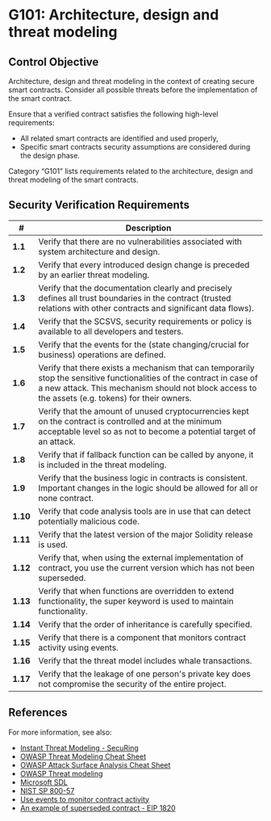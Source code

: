 # G101: Architecture, design and threat modeling

## Control Objective

Architecture, design and threat modeling in the context of creating secure smart contracts.
Consider all possible threats before the implementation of the smart contract.

Ensure that a verified contract satisfies the following high-level requirements:
* All related smart contracts are identified and used properly,
* Specific smart contracts security assumptions are considered during the design phase.

Category “G101” lists requirements related to the architecture, design and threat modeling of the smart contracts.

## Security Verification Requirements

| # | Description |
| --- | --- |
| **1.1** | Verify that there are no vulnerabilities associated with system architecture and design. |
| **1.2** | Verify that every introduced design change is preceded by an earlier threat modeling. |
| **1.3** | Verify that the documentation clearly and precisely defines all trust boundaries in the contract (trusted relations with other contracts and significant data flows).  |
| **1.4** | Verify that the SCSVS, security requirements or policy is available to all developers and testers. |
| **1.5** | Verify that the events for the (state changing/crucial for business) operations are defined. |
| **1.6** | Verify that there exists a mechanism that can temporarily stop the sensitive functionalities of the contract in case of a new attack. This mechanism should not block access to the assets (e.g. tokens) for their owners. |
| **1.7** | Verify that the amount of unused cryptocurrencies kept on the contract is controlled and at the minimum acceptable level so as not to become a potential target of an attack. |
| **1.8** | Verify that if fallback function can be called by anyone, it is included in the threat modeling. |
| **1.9** | Verify that the business logic in contracts is consistent. Important changes in the logic should be allowed for all or none contract. |
| **1.10** | Verify that code analysis tools are in use that can detect potentially malicious code. |
| **1.11** | Verify that the latest version of the major Solidity release is used. |
| **1.12** | Verify that, when using the external implementation of contract, you use the current version which has not been superseded. |
| **1.13** | Verify that when functions are overridden to extend functionality, the super keyword is used to maintain functionality. |
| **1.14** | Verify that the order of inheritance is carefully specified. |
| **1.15** | Verify that there is a component that monitors contract activity using events. |
| **1.16** | Verify that the threat model includes whale transactions. |
| **1.17** | Verify that the leakage of one person's private key does not compromise the security of the entire project. |

## References

For more information, see also:

* [Instant Threat Modeling - SecuRing](https://www.youtube.com/watch?v=IwR4PAmRhhg&list=PL-lO2xrptAtav4SZgCdDkVxChWhVU3kmP&index=18)
* [OWASP Threat Modeling Cheat Sheet](https://github.com/OWASP/CheatSheetSeries/blob/master/cheatsheets/Threat_Modeling_Cheat_Sheet.md)
* [OWASP Attack Surface Analysis Cheat Sheet](https://github.com/OWASP/CheatSheetSeries/blob/master/cheatsheets/Attack_Surface_Analysis_Cheat_Sheet.md)
* [OWASP Threat modeling](https://www.owasp.org/index.php/Application_Threat_Modeling)
* [Microsoft SDL](https://www.microsoft.com/en-us/sdl/)
* [NIST SP 800-57](https://csrc.nist.gov/publications/detail/sp/800-57-part-1/rev-4/final)
* [Use events to monitor contract activity](https://consensys.github.io/smart-contract-best-practices/recommendations/#use-events-to-monitor-contract-activity)
* [An example of superseded contract - EIP 1820](https://eips.ethereum.org/EIPS/eip-1820)